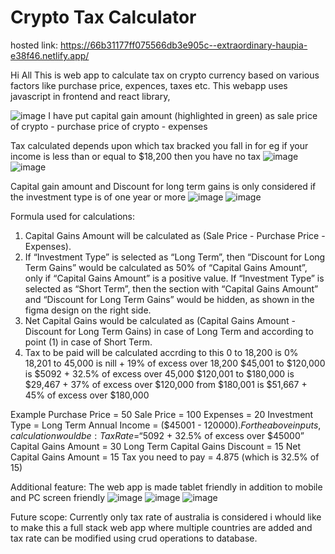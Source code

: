 # Crypto Tax Calculator

hosted link: https://66b31177ff075566db3e905c--extraordinary-haupia-e38f46.netlify.app/

Hi All
This is web app to calculate tax on crypto currency based on various factors like purchase price, expences, taxes etc. This webapp uses javascript in frontend and react library,

![image](https://github.com/user-attachments/assets/ee0cf028-e76f-4c96-aafb-b1c9a1cf4a33)
I have put capital gain amount (highlighted in green) as sale price of crypto - purchase price of crypto - expenses

Tax calculated depends upon which tax bracked you fall in for eg if your income is less than or equal to $18,200 then you have no tax 
![image](https://github.com/user-attachments/assets/250b1cb6-9f86-4ec8-b436-e986d6204384)
![image](https://github.com/user-attachments/assets/b3b85df9-0bee-425b-bbe9-e3b75f92c42e)

Capital gain amount and Discount for long term gains is only considered if the investment type is of one year or more
![image](https://github.com/user-attachments/assets/3ff36222-f4d1-434d-9d56-29053d3538b7)
![image](https://github.com/user-attachments/assets/66031152-46c3-49ce-bd92-601eb0b629cd)


Formula used for calculations: 
1) Capital Gains Amount will be calculated as (Sale Price - Purchase Price - Expenses).
2) If “Investment Type” is selected as “Long Term”, then “Discount for Long Term Gains” would be calculated as 50% of “Capital Gains Amount”, only if “Capital Gains Amount” is a positive value. If “Investment Type” is selected as “Short
Term”, then the section with “Capital Gains Amount” and “Discount for Long Term Gains” would be hidden, as shown in the figma design on the right side.
3) Net Capital Gains would be calculated as (Capital Gains Amount - Discount for Long Term Gains) in case of Long Term and according to point (1) in case of Short Term.
4) Tax to be paid will be calculated accrding to this
   0 to 18,200 is 0%
   18,201 to 45,000 is nill + 19% of excess over 18,200
   $45,001 to $120,000 is $5092 + 32.5% of excess over 45,000
   $120,001 to $180,000 is $29,467 + 37% of excess over $120,000
   from $180,001 is $51,667 + 45% of excess over $180,000


Example
Purchase Price = 50
Sale Price = 100
Expenses = 20
Investment Type = Long Term
Annual Income = ($45001 - $120000).
For the above inputs, calculation would be:
Tax Rate = “$5092 + 32.5% of excess over $45000”
Capital Gains Amount = 30
Long Term Capital Gains Discount = 15
Net Capital Gains Amount = 15
Tax you need to pay = 4.875 (which is 32.5% of 15)


Additional feature:
The web app is made tablet friendly in addition to mobile and PC screen friendly
![image](https://github.com/user-attachments/assets/825e5e79-863d-4f4d-aaf3-118146db530b)
![image](https://github.com/user-attachments/assets/038f43ab-cf2a-4700-a0a2-727b8299dff8)
![image](https://github.com/user-attachments/assets/3603e7f2-3d7b-4818-8eb9-66e8ea5c1f9a)

Future scope: 
Currently only tax rate of australia is considered i whould like to make this a full stack web app where multiple countries are added and tax rate can be modified using crud operations to database.

